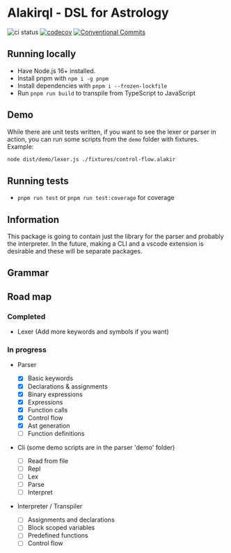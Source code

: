 # Alakirql - DSL for Astrology

![ci status](https://github.com/prenaissance/alakirql/actions/workflows/ci.yml/badge.svg)
[![codecov](https://codecov.io/gh/prenaissance/alakirql/branch/master/graph/badge.svg?token=OYGG9ZKOAF)](https://codecov.io/gh/prenaissance/alakirql)
[![Conventional Commits](https://img.shields.io/badge/Conventional%20Commits-1.0.0-%23FE5196?logo=conventionalcommits&logoColor=white)](https://conventionalcommits.org)

## Running locally

- Have Node.js 16+ installed.
- Install pnpm with `npm i -g pnpm`
- Install dependencies with `pnpm i --frozen-lockfile`
- Run `pnpm run build` to transpile from TypeScript to JavaScript

## Demo

While there are unit tests written, if you want to see the lexer or parser in action, you can run some scripts from the `demo` folder with fixtures. Example:

```bash
node dist/demo/lexer.js ./fixtures/control-flow.alakir
```

## Running tests

- `pnpm run test` or `pnpm run test:coverage` for coverage

## Information

This package is going to contain just the library for the parser and probably the interpreter. In the future, making a CLI and a vscode extension is desirable and these will be separate packages.

## Grammar

## Road map

### Completed

- Lexer (Add more keywords and symbols if you want)

### In progress

- Parser

  - [x] Basic keywords
  - [x] Declarations & assignments
  - [x] Binary expressions
  - [x] Expressions
  - [x] Function calls
  - [x] Control flow
  - [x] Ast generation
  - [ ] Function definitions

- Cli (some demo scripts are in the parser 'demo' folder)

  - [ ] Read from file
  - [ ] Repl
  - [ ] Lex
  - [ ] Parse
  - [ ] Interpret

- Interpreter / Transpiler
  - [ ] Assignments and declarations
  - [ ] Block scoped variables
  - [ ] Predefined functions
  - [ ] Control flow
